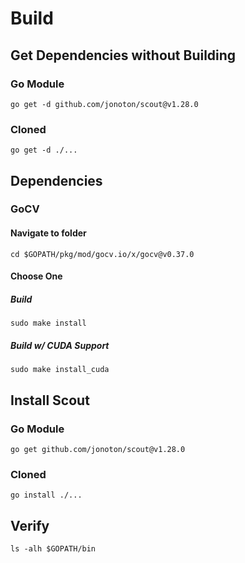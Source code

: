 # Build

## Get Dependencies without Building
### Go Module
```
go get -d github.com/jonoton/scout@v1.28.0
```
### Cloned
```
go get -d ./...
```

## Dependencies
### GoCV
#### Navigate to folder
```
cd $GOPATH/pkg/mod/gocv.io/x/gocv@v0.37.0
```
#### Choose One
##### Build
```
sudo make install
```
##### Build w/ CUDA Support
```
sudo make install_cuda
```

## Install Scout
### Go Module
```
go get github.com/jonoton/scout@v1.28.0
```
### Cloned
```
go install ./...
```

## Verify
```
ls -alh $GOPATH/bin
```
